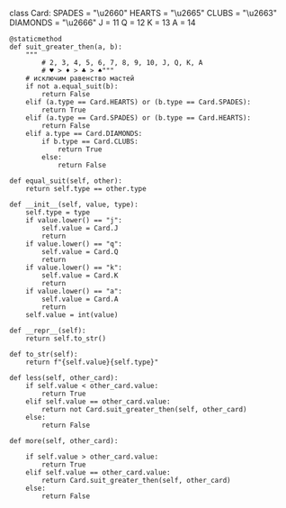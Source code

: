 class Card:
    SPADES = "\u2660"
    HEARTS = "\u2665"
    CLUBS = "\u2663"
    DIAMONDS = "\u2666"
    J = 11
    Q = 12
    K = 13
    A = 14

    @staticmethod
    def suit_greater_then(a, b):
        """
            # 2, 3, 4, 5, 6, 7, 8, 9, 10, J, Q, K, A
            # ♥ > ♦ > ♣ > ♠"""
        # исключим равенство мастей
        if not a.equal_suit(b):
            return False
        elif (a.type == Card.HEARTS) or (b.type == Card.SPADES):
            return True
        elif (a.type == Card.SPADES) or (b.type == Card.HEARTS):
            return False
        elif a.type == Card.DIAMONDS:
            if b.type == Card.CLUBS:
                return True
            else:
                return False

    def equal_suit(self, other):
        return self.type == other.type

    def __init__(self, value, type):
        self.type = type
        if value.lower() == "j":
            self.value = Card.J
            return
        if value.lower() == "q":
            self.value = Card.Q
            return
        if value.lower() == "k":
            self.value = Card.K
            return
        if value.lower() == "a":
            self.value = Card.A
            return
        self.value = int(value)

    def __repr__(self):
        return self.to_str()

    def to_str(self):
        return f"{self.value}{self.type}"

    def less(self, other_card):
        if self.value < other_card.value:
            return True
        elif self.value == other_card.value:
            return not Card.suit_greater_then(self, other_card)
        else:
            return False

    def more(self, other_card):

        if self.value > other_card.value:
            return True
        elif self.value == other_card.value:
            return Card.suit_greater_then(self, other_card)
        else:
            return False
